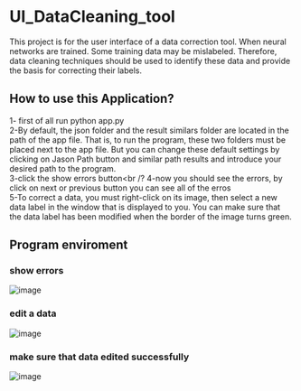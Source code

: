 # UI_DataCleaning_tool
This project is for the user interface of a data correction tool. When neural networks are trained. Some training data may be mislabeled. Therefore, data cleaning techniques should be used to identify these data and provide the basis for correcting their labels.
## How to use this Application?
1- first of all run python app.py<br />
2-By default, the json folder and the result similars folder are located in the path of the app file. That is, to run the program,
these two folders must be placed next to the app file. But you can change these default settings by clicking on Jason Path
button and similar path results and introduce your desired path to the program.<br />
3-click the show errors button<br /?
4-now you should see the errors, by click on next or previous button you can see all of the erros<br />
5-To correct a data, you must right-click on its image, then select a new data label in the window that is displayed to you.
You can make sure that the data label has been modified when the border of the image turns green.<br />
## Program enviroment
### show errors
![image](https://github.com/ahderakhshan/UI_DataCleaning_tool/assets/56085287/b371bc86-3f70-494e-a99c-aec97053bf9c)
### edit a data
![image](https://github.com/ahderakhshan/UI_DataCleaning_tool/assets/56085287/c150759a-fd92-47fe-8cb2-6eb20264e269)
### make sure that data edited successfully
![image](https://github.com/ahderakhshan/UI_DataCleaning_tool/assets/56085287/63eca8ab-956a-4570-9c18-68e5dfbc3518)
